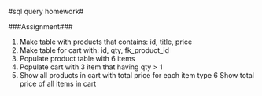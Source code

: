 #sql query homework#

###Assignment###
1. Make table with products that contains: id, title, price
2. Make table for cart with: id, qty, fk_product_id
3. Populate product table with 6 items
4. Populate cart with 3 item that having qty > 1
5. Show all products in cart with total price for each item type
6 Show total price of all items in cart
